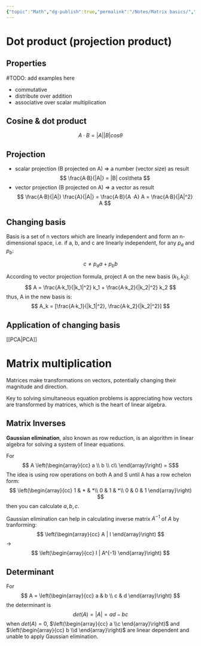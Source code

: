 ```yaml
---
{"topic":"Math","dg-publish":true,"permalink":"/Notes/Matrix basics/","dgPassFrontmatter":true,"noteIcon":""}
---
```



# Dot product (projection product)

## Properties
#TODO: add examples here
- commutative
- distribute over addition
- associative over scalar multiplication

## Cosine & dot product
$$
A·B = |A| |B| cos\theta
$$

## Projection
- scalar projection (B projected on A) => a number (vector size) as result
$$
\frac{A·B}{|A|} = |B| cos\theta 
$$
- vector projection (B projected on A) => a vector as result
$$
\frac{A·B}{|A|} \frac{A}{|A|} = \frac{A·B}{A ·A} A = \frac{A·B}{|A|^2} A
$$


## Changing basis
Basis is a set of n vectors which are linearly independent and form an n-dimensional space, i.e. if a, b, and c are linearly independent, for any $p_a$ and $p_b$:

$$
c \neq p_a a + p_b b 
$$

According to vector projection formula, project A on the new basis $(k_1, k_2)$:
$$
A = \frac{A·k_1}{|k_1|^2} k_1 + \frac{A·k_2}{|k_2|^2} k_2
$$
thus, A in the new basis is:
$$
A_k = [\frac{A·k_1}{|k_1|^2}, \frac{A·k_2}{|k_2|^2}]
$$

## Application of changing basis
[[PCA\|PCA]]

# Matrix multiplication 

Matrices make transformations on vectors, potentially changing their magnitude and direction.

Key to solving simultaneous equation problems is appreciating how vectors are transformed by matrices, which is the heart of linear algebra.


## Matrix Inverses
**Gaussian elimination**, also known as row reduction, is an algorithm in linear algebra for solving a system of linear equations.

For 
$$ A \left(\begin{array}{cc} 
a \\ b \\ c\\
\end{array}\right) = S$$
The idea is using row operations on both A and S until A has a row echelon form:
$$
\left(\begin{array}{cc} 
1 & * & *\\
0 & 1 & *\\
0 & 0 & 1
\end{array}\right)
$$
then you can calculate $a, b, c$.

Gaussian elimination can help in calculating inverse matrix $A^{-1}$ of $A$ by tranforming:
$$
\left(\begin{array}{cc} 
A | I
\end{array}\right)
$$
-> 
$$
\left(\begin{array}{cc} 
I | A^{-1}
\end{array}\right)
$$
## Determinant
For 
$$
A = \left(\begin{array}{cc} 
a & b \\
c & d
\end{array}\right)
$$
the determinant is
$$
det(A) = |A| = ad - bc
$$
when $det(A) = 0$, $\left(\begin{array}{cc} 
a \\c 
\end{array}\right)$ and $\left(\begin{array}{cc} 
b \\d
\end{array}\right)$ are linear dependent and unable to apply Gaussian elimination.